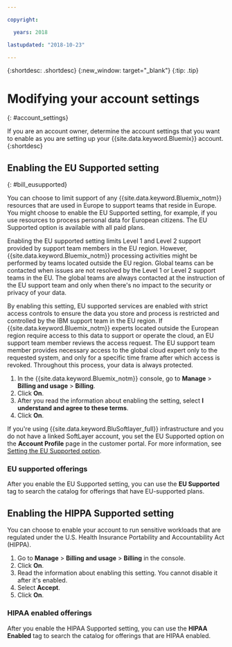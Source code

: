```yaml
---

copyright:

  years: 2018

lastupdated: "2018-10-23" 

---
```


{:shortdesc: .shortdesc}
{:new_window: target="_blank"}
{:tip: .tip}

# Modifying your account settings
{: #account_settings}

If you are an account owner, determine the account settings that you want to enable as you are setting up your {{site.data.keyword.Bluemix}} account. 
{:shortdesc}

## Enabling the EU Supported setting
{: #bill_eusupported}

You can choose to limit support of any {{site.data.keyword.Bluemix_notm}} resources that are used in Europe to support teams that reside in Europe. You might choose to enable the EU Supported setting, for example, if you use resources to process personal data for European citizens. The EU Supported option is available with all paid plans.

Enabling the EU supported setting limits Level 1 and Level 2 support provided by support team members in the EU region. However, {{site.data.keyword.Bluemix_notm}} processing activities might be performed by teams located outside the EU region. Global teams can be contacted when issues are not resolved by the Level 1 or Level 2 support teams in the EU. The global teams are always contacted at the instruction of the EU support team and only when there's no impact to the security or privacy of your data.

By enabling this setting, EU supported services are enabled with strict access controls to ensure the data you store and process is restricted and controlled by the IBM support team in the EU region. If {{site.data.keyword.Bluemix_notm}} experts located outside the European region require access to this data to support or operate the cloud, an EU support team member reviews the access request. The EU support team member provides necessary access to the global cloud expert only to the requested system, and only for a specific time frame after which access is revoked. Throughout this process, your data is always protected.

  1. In the {{site.data.keyword.Bluemix_notm}} console, go to **Manage** > **Billing and usage** > **Billing**.  
  2. Click **On**.
  3. After you read the information about enabling the setting, select **I understand and agree to these terms**.
  4. Click **On**.

If you're using {{site.data.keyword.BluSoftlayer_full}} infrastructure and you do not have a linked SoftLayer account, you set the EU Supported option on the **Account Profile** page in the customer portal. For more information, see [Setting the EU Supported option](/docs/customer-portal/cpmanuserprof.html#cp_seteusupported).

### EU supported offerings

After you enable the EU Supported setting, you can use the **EU Supported** tag to search the catalog for offerings that have EU-supported plans.  

## Enabling the HIPPA Supported setting

You can choose to enable your account to run sensitive workloads that are regulated under the U.S. Health Insurance Portability and Accountability Act (HIPPA). 

1. Go to **Manage** > **Billing and usage** > **Billing** in the console.
2. Click **On**. 
3. Read the information about enabling this setting. You cannot disable it after it's enabled. 
4. Select **Accept**. 
5. Click **On**.

### HIPAA enabled offerings

After you enable the HIPAA Supported setting, you can use the **HIPAA Enabled** tag to search the catalog for offerings that are HIPAA enabled. 
